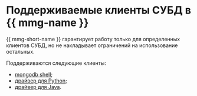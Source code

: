 # Поддерживаемые клиенты СУБД в {{ mmg-name }}

{{ mmg-short-name }} гарантирует работу только для определенных клиентов СУБД, но не накладывает ограничений на использование остальных.

Поддерживаются следующие клиенты:

- [mongodb shell](https://www.mongodb.com/products/shell);
- [драйвер для Python](https://docs.mongodb.com/ecosystem/drivers/python/);
- [драйвер для Java](http://mongodb.github.io/mongo-java-driver/).
